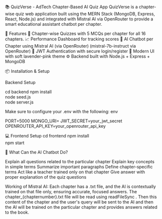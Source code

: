 📚 QuizVerse - AdTech Chapter-Based AI Quiz App
QuizVerse is a chapter-wise quiz web application built using the MERN Stack (MongoDB, Express, React, Node.js) and integrated with Mistral AI via OpenRouter to provide a smart educational assistant chatbot per chapter.

🚀 Features
🧠 Chapter-wise Quizzes with 5 MCQs per chapter for all 16 chapters.
📈 Performance Dashboard for tracking scores
🤖 AI Chatbot per Chapter using Mistral AI (via OpenRouter) (mistral-7b-instruct via OpenRouter)
🪪 JWT Authentication with secure login/register
🎨 Modern UI with soft lavender-pink theme
⚙️ Backend built with Node.js + Express + MongoDB


📦 Installation & Setup

 Backend Setup

cd backend
npm install              
node seed.js               
node server.js   


Make sure to configure your .env with the following:
env

PORT=5000
MONGO_URI=<your-mongodb-uri>
JWT_SECRET=your_jwt_secret
OPENROUTER_API_KEY=your_openrouter_api_key


💻 Frontend Setup
cd frontend
npm install                
npm start                  


🧠 What Can the AI Chatbot Do?

Explain all questions related to the particular chapter
Explain key concepts in simple terms
Summarize important paragraphs
Define chapter-specific terms
Act like a teacher trained only on that chapter
Give answer with proper explanation of the quiz questions

Working of Mistral AI:
Each chapter has a .txt file, and the AI is contextually trained on that file only, ensuring accurate, focused answers.
The chapter_{chapternumber}.txt file will be read using readFileSync . 
Then this content of the chapter and the user's query will be sent to the AI and then the AI will be trained on the particular chapter and provides answers related to the book.



